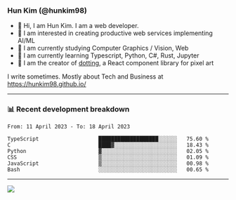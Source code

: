 ### Hun Kim (@hunkim98)

- 👋 Hi, I am Hun Kim. I am a web developer. 
- 🤔 I am interested in creating productive web services implementing AI/ML
- 🔭 I am currently studying Computer Graphics / Vision, Web 
- 🌱 I am currently learning Typescript, Python, C#, Rust, Jupyter
- 🎨 I am the creator of [dotting](hunkim98.github.io/dotting), a React component library for pixel art

I write sometimes. Mostly about Tech and Business at https://hunkim98.github.io/

---
### 📊 Recent development breakdown
<!--START_SECTION:waka-->

```text
From: 11 April 2023 - To: 18 April 2023

TypeScript                   ███████████████████░░░░░░   75.60 %
C                            ████▓░░░░░░░░░░░░░░░░░░░░   18.43 %
Python                       ▓░░░░░░░░░░░░░░░░░░░░░░░░   02.05 %
CSS                          ▒░░░░░░░░░░░░░░░░░░░░░░░░   01.09 %
JavaScript                   ▒░░░░░░░░░░░░░░░░░░░░░░░░   00.98 %
Bash                         ░░░░░░░░░░░░░░░░░░░░░░░░░   00.65 %
```

<!--END_SECTION:waka-->
---

<!-- <div align='center'> -->
  <img align="center" src="https://github-readme-stats.vercel.app/api?username=hunkim98&theme=dark&show_icons=true"/>
<!-- </div> -->
<!--
**hunkim98/hunkim98** is a ✨ _special_ ✨ repository because its `README.md` (this file) appears on your GitHub profile.

Here are some ideas to get you started:

- 🔭 I’m currently working on ...
- 🌱 I’m currently learning ...
- 👯 I’m looking to collaborate on ...
- 🤔 I’m looking for help with ...
- 💬 Ask me about ...
- 📫 How to reach me: ...
- 😄 Pronouns: ...
- ⚡ Fun fact: ...
-->

